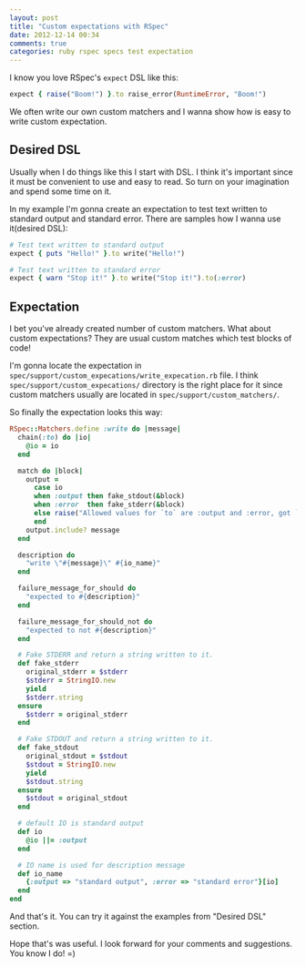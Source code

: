 ```yaml
---
layout: post
title: "Custom expectations with RSpec"
date: 2012-12-14 00:34
comments: true
categories: ruby rspec specs test expectation
---
```


I know you love RSpec's `expect` DSL like this:

```ruby
expect { raise("Boom!") }.to raise_error(RuntimeError, "Boom!")
```

We often write our own custom matchers and I wanna show how is easy to write
custom expectation.


## Desired DSL

Usually when I do things like this I start with DSL. I think it's important since
it must be convenient to use and easy to read.
So turn on your imagination and spend some time on it.

In my example I'm gonna create an expectation to test text written to standard output
and standard error.
There are samples how I wanna use it(desired DSL):

```ruby
# Test text written to standard output
expect { puts "Hello!" }.to write("Hello!")

# Test text written to standard error
expect { warn "Stop it!" }.to write("Stop it!").to(:error)
```

<!--more-->

## Expectation

I bet you've already created number of custom matchers. What about custom expectations?
They are usual custom matches which test blocks of code!

I'm gonna locate the expectation in `spec/support/custom_expecations/write_expecation.rb` file.
I think `spec/support/custom_expecations/` directory is the right place for it since
custom matchers usually are located in `spec/support/custom_matchers/`.

So finally the expectation looks this way:

```ruby spec/support/custom_expecations/write_expecation.rb
RSpec::Matchers.define :write do |message|
  chain(:to) do |io|
    @io = io
  end

  match do |block|
    output =
      case io
      when :output then fake_stdout(&block)
      when :error  then fake_stderr(&block)
      else raise("Allowed values for `to` are :output and :error, got `#{io.inspect}`")
      end
    output.include? message
  end

  description do
    "write \"#{message}\" #{io_name}"
  end

  failure_message_for_should do
    "expected to #{description}"
  end

  failure_message_for_should_not do
    "expected to not #{description}"
  end

  # Fake STDERR and return a string written to it.
  def fake_stderr
    original_stderr = $stderr
    $stderr = StringIO.new
    yield
    $stderr.string
  ensure
    $stderr = original_stderr
  end

  # Fake STDOUT and return a string written to it.
  def fake_stdout
    original_stdout = $stdout
    $stdout = StringIO.new
    yield
    $stdout.string
  ensure
    $stdout = original_stdout
  end

  # default IO is standard output
  def io
    @io ||= :output
  end

  # IO name is used for description message
  def io_name
    {:output => "standard output", :error => "standard error"}[io]
  end
end

```

And that's it. You can try it against the examples from "Desired DSL" section.

Hope that's was useful. I look forward for your comments and suggestions. You know I do! =)
